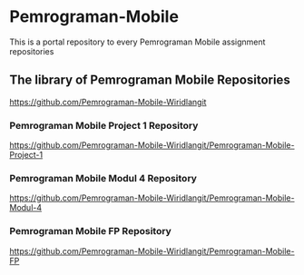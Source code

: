 # Pemrograman-Mobile
This is a portal repository to every Pemrograman Mobile assignment repositories

## The library of Pemrograman Mobile Repositories
https://github.com/Pemrograman-Mobile-Wiridlangit

### Pemrograman Mobile Project 1 Repository
https://github.com/Pemrograman-Mobile-Wiridlangit/Pemrograman-Mobile-Project-1

### Pemrograman Mobile Modul 4 Repository
https://github.com/Pemrograman-Mobile-Wiridlangit/Pemrograman-Mobile-Modul-4

### Pemrograman Mobile FP Repository
https://github.com/Pemrograman-Mobile-Wiridlangit/Pemrograman-Mobile-FP
